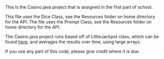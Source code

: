 This is the Casino.java project that is assigned in the first part of school.

This file uses the Dice Class, see the Resources folder on home directory for the API.
The file uses the Prompt Class, see the Resources folder on home directory for the API.

The Casino.java project runs based off of LittleJackpot class, which can be found
<a href="http://greenstein.com/mvhs/apcs/Lessons/Unit01-Computers-SWDev/LittleJackpot.html">here</a>, and averages the results over time, using large arrays.

If you use any part of this code, please give credit where it is due.
